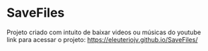 # SaveFiles
Projeto criado com intuito de baixar videos ou músicas do youtube<br>
link para acessar o projeto: https://eleuteriojv.github.io/SaveFiles/
